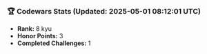 ### 🏆 Codewars Stats (Updated: 2025-05-01 08:12:01 UTC)

- **Rank:** 8 kyu
- **Honor Points:** 3
- **Completed Challenges:** 1
